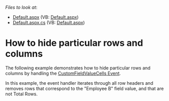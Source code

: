 <!-- default file list -->
*Files to look at*:

* [Default.aspx](./CS/ASPxPivotGrid_HidingColumnsAndRows/Default.aspx) (VB: [Default.aspx](./VB/ASPxPivotGrid_HidingColumnsAndRows/Default.aspx))
* [Default.aspx.cs](./CS/ASPxPivotGrid_HidingColumnsAndRows/Default.aspx.cs) (VB: [Default.aspx](./VB/ASPxPivotGrid_HidingColumnsAndRows/Default.aspx))
<!-- default file list end -->
# How to hide particular rows and columns


<p>The following example demonstrates how to hide particular rows and columns by handling the <a href="https://documentation.devexpress.com/#AspNet/DevExpressWebASPxPivotGridASPxPivotGrid_CustomFieldValueCellstopic">CustomFieldValueCells Event</a>.</p>
<p>In this example, the event handler iterates through all row headers and removes rows that correspond to the "Employee B" field value, and that are not Total Rows.</p>

<br/>


